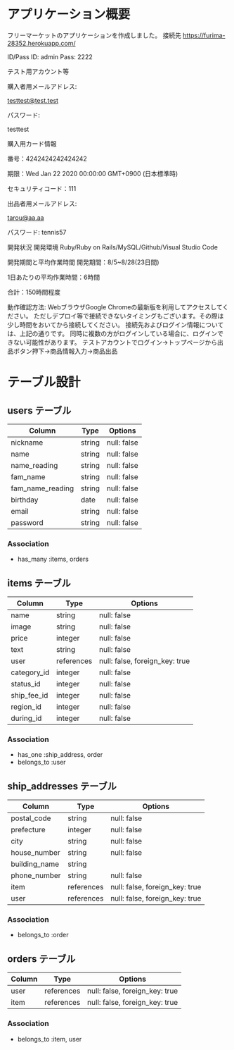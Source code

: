 # アプリケーション概要

フリーマーケットのアプリケーションを作成しました。
接続先
https://furima-28352.herokuapp.com/

ID/Pass
ID: admin
Pass: 2222

テスト用アカウント等

購入者用メールアドレス:

testtest@test.test

パスワード: 

testtest

購入用カード情報

番号：4242424242424242

期限：Wed Jan 22 2020 00:00:00 GMT+0900 (日本標準時)

セキュリティコード：111

出品者用メールアドレス: 

tarou@aa.aa

パスワード: tennis57

開発状況
開発環境
Ruby/Ruby on Rails/MySQL/Github/Visual Studio Code

開発期間と平均作業時間
開発期間：8/5~8/28(23日間)

1日あたりの平均作業時間：6時間

合計：150時間程度

動作確認方法:
WebブラウザGoogle Chromeの最新版を利用してアクセスしてください。
ただしデプロイ等で接続できないタイミングもございます。その際は少し時間をおいてから接続してください。
接続先およびログイン情報については、上記の通りです。
同時に複数の方がログインしている場合に、ログインできない可能性があります。
テストアカウントでログイン→トップページから出品ボタン押下→商品情報入力→商品出品

# テーブル設計

## users テーブル

| Column   | Type   | Options     |
| -------- | ------ | ----------- |
| nickname | string | null: false |
| name     | string | null: false |
| name_reading | string | null: false |
| fam_name     | string | null: false |
| fam_name_reading | string | null: false |
| birthday | date | null: false |
| email    | string | null: false |
| password | string | null: false |

### Association
- has_many :items, orders

## items テーブル

| Column | Type   | Options     |
| ------ | ------ | ----------- |
| name  | string | null: false |
| image | string | null: false |
| price | integer | null: false |
| text | string | null: false |
| user | references | null: false, foreign_key: true |
| category_id | integer | null: false |
| status_id | integer | null: false |
| ship_fee_id | integer | null: false |
| region_id | integer | null: false |
| during_id | integer | null: false |

### Association
- has_one :ship_address, order
- belongs_to :user

## ship_addresses テーブル

| Column  | Type    | Options                        |
| ------- |  -------| ------------------------------ |
| postal_code | string | null: false                |
| prefecture | integer | null: false                 |
| city | string  | null: false                       |
| house_number | string  | null: false               |
| building_name | string  |                          |
| phone_number | string  | null: false               |
| item | references | null: false, foreign_key: true |
| user | references | null: false, foreign_key: true |

### Association

- belongs_to :order

## orders テーブル

| Column  | Type    | Options                        |
| ------- |  -------| ------------------------------ |
| user | references | null: false, foreign_key: true |
| item | references | null: false, foreign_key: true |


### Association

- belongs_to :item, user



